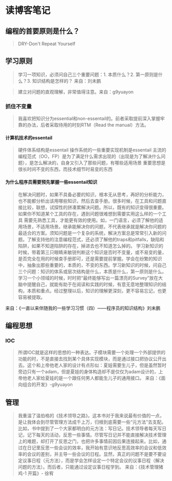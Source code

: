 #  读博客笔记

## 编程的首要原则是什么？

> DRY-Don't Repeat Yourself
> 

## 学习原则

> 学习一项知识，必须问自己三个重要问题：1. 本质什么？2. 第一原则是什么？3. 知识结构是怎样的？  来自：刘未鹏

> 建立对问题的直观理解，非常值得注意。来自：g9yuayon

### 抓住不变量

> 我喜欢把知识分为essential和non-essentail的。前者采取提前深入掌握牢靠的办法，后者采取待用的时刻RTM（Read the manual）方法。

#### 计算机技术的essentail

> 硬件体系结构是essentail 
> 操作系统的一些重要实现机制是essentail
> 主流的编程范式（OO，FP）是为了满足什么需求出现的（出现是为了解决什么问题），是怎么解决的，自身又引入了那些问题，有哪些适用场景
> 重要思想是很长时间不变的东西，而技术细节时易变的东西

#### 为什么程序员需要预先掌握一些essentail知识

> 在解决问题时，如果不具备必要的知识，根本无从思考，再好的分析能力，也不能都分析出该用哪些知识，然后去查手册。很多时候，在工具和问题直接比较，联想，试探性的拼凑累解决问题。所以，既有的知识变得很重要。
> 如果你不知道某个工具的存在，遇到问题很难想到需要实用这么样的一个工具
> 需要先熟悉工具，才能更有效的使用。如，一门语言，必须了解他的适用场景，不适用场景。继承能解决你的问题，不代表继承就是解决你问题的最适合的方案。须知问题是一个复杂的系统，解决方案总是常常引入新的问题。了解支持他的注意编程范式，还必须了解他的traps和pitfalls，缺陷和陷阱，如果不知道陷阱的存在，掉进去也不知道怎么掉的。
> 学习新知识的时候，带着第三只眼睛来敏锐判断这个知识是否时不变量，或不易变的量，是否完全在用的时候查手册即可，还是需要提前掌握。学会在纷繁的知识中，抽象出那些重要的，本质的，不变的东西。学习新知识的时候，问自己三个问题：知识的体系或层次结构是什么，本质是什么，第一原则是什么。
> 学习一个小领域的时候，时时把“最终能够写出一篇漂亮的Survey”放在大脑中提醒自己，就能有助于在阅读和实践的时候，有意无意地整理知识的结构，本质和重点。经过整理以后，知识的理解更深刻，更不容易忘记，也更容易被提取。

来自：《一直以来伴随我的一些学习习惯（四）——程序员的知识结构》刘未鹏
## 编程思想

### IOC

> 所谓IOC就是这样的思想的一种表达。子模块需要一个处理一个外部提供的功能的时，不是直接去找到某个具体实现模块，而是通过接口把协议公开出去。这个和上帝他老人家的设计有点形似：夏娃需要生儿子，但是虽然暂时旁边只有一个adam，但是夏娃的身体构造却不是仅仅为adam设计的，上帝他老人家给夏娃的是一个跟任何男人都能生儿子的通用接口。  来自：《面向组合的开发》-g9yuayon


## 管理

> 我重温了温伯格的《技术领导之路》。这本书对于我来说最有价值的一点，是让我体会到尽管管理方法成千上万，归根到底需要一些“元方法”去支配。比如，书中提到了一个大家都明白的元方法：写日记。技术领导者每天写日记，记下每天的活动，反思一些事情。尽管写日记并不能直接解决技术管理上的难题，却打开了反思之门，也把许多事情前因后果连接起来。比如，通过在日记里反思一些会议的效率，我开始有意识地反思高效率的会议和低效率的会议的差别，并主导一些会议的日程。显然，真正的问题不是要不要设定议事日程（元方法），而是学会怎样设定一个特定会议的议事日程（解决问题的方法）。而后者，只能通过设定议事日程学到。  来自：《技术管理猪鸡-1 开篇》- 徐宥